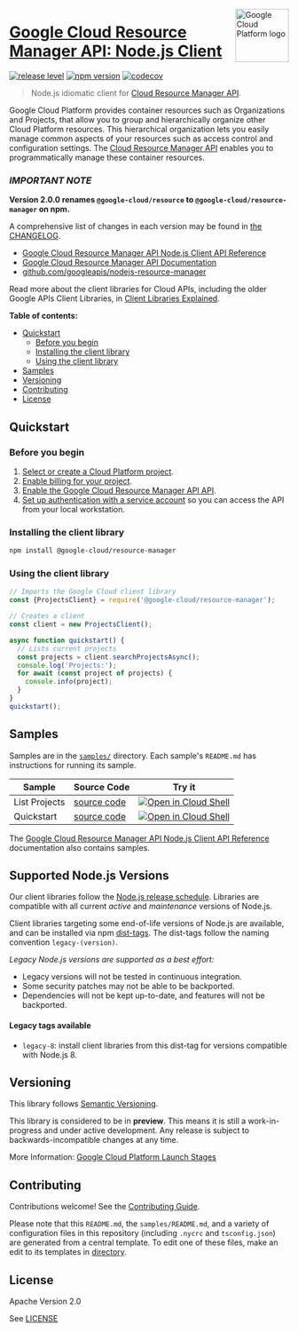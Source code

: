 [//]: # "This README.md file is auto-generated, all changes to this file will be lost."
[//]: # "To regenerate it, use `python -m synthtool`."
<img src="https://avatars2.githubusercontent.com/u/2810941?v=3&s=96" alt="Google Cloud Platform logo" title="Google Cloud Platform" align="right" height="96" width="96"/>

# [Google Cloud Resource Manager API: Node.js Client](https://github.com/googleapis/nodejs-resource-manager)

[![release level](https://img.shields.io/badge/release%20level-beta-yellow.svg?style=flat)](https://cloud.google.com/terms/launch-stages)
[![npm version](https://img.shields.io/npm/v/@google-cloud/resource-manager.svg)](https://www.npmjs.org/package/@google-cloud/resource-manager)
[![codecov](https://img.shields.io/codecov/c/github/googleapis/nodejs-resource-manager/main.svg?style=flat)](https://codecov.io/gh/googleapis/nodejs-resource-manager)





> Node.js idiomatic client for [Cloud Resource Manager API][product-docs].

Google Cloud Platform provides container resources such as Organizations
and Projects, that allow you to group and hierarchically organize other
Cloud Platform resources. This hierarchical organization lets you easily
manage common aspects of your resources such as access control and
configuration settings. The [Cloud Resource Manager API](https://cloud.google.com/resource-manager/docs/)
enables you to programmatically manage these container resources.

### **_IMPORTANT NOTE_**
**Version 2.0.0 renames `@google-cloud/resource` to `@google-cloud/resource-manager` on npm.**


A comprehensive list of changes in each version may be found in
[the CHANGELOG](https://github.com/googleapis/nodejs-resource-manager/blob/main/CHANGELOG.md).

* [Google Cloud Resource Manager API Node.js Client API Reference][client-docs]
* [Google Cloud Resource Manager API Documentation][product-docs]
* [github.com/googleapis/nodejs-resource-manager](https://github.com/googleapis/nodejs-resource-manager)

Read more about the client libraries for Cloud APIs, including the older
Google APIs Client Libraries, in [Client Libraries Explained][explained].

[explained]: https://cloud.google.com/apis/docs/client-libraries-explained

**Table of contents:**


* [Quickstart](#quickstart)
  * [Before you begin](#before-you-begin)
  * [Installing the client library](#installing-the-client-library)
  * [Using the client library](#using-the-client-library)
* [Samples](#samples)
* [Versioning](#versioning)
* [Contributing](#contributing)
* [License](#license)

## Quickstart

### Before you begin

1.  [Select or create a Cloud Platform project][projects].
1.  [Enable billing for your project][billing].
1.  [Enable the Google Cloud Resource Manager API API][enable_api].
1.  [Set up authentication with a service account][auth] so you can access the
    API from your local workstation.

### Installing the client library

```bash
npm install @google-cloud/resource-manager
```


### Using the client library

```javascript
// Imports the Google Cloud client library
const {ProjectsClient} = require('@google-cloud/resource-manager');

// Creates a client
const client = new ProjectsClient();

async function quickstart() {
  // Lists current projects
  const projects = client.searchProjectsAsync();
  console.log('Projects:');
  for await (const project of projects) {
    console.info(project);
  }
}
quickstart();

```



## Samples

Samples are in the [`samples/`](https://github.com/googleapis/nodejs-resource-manager/tree/main/samples) directory. Each sample's `README.md` has instructions for running its sample.

| Sample                      | Source Code                       | Try it |
| --------------------------- | --------------------------------- | ------ |
| List Projects | [source code](https://github.com/googleapis/nodejs-resource-manager/blob/main/samples/listProjects.js) | [![Open in Cloud Shell][shell_img]](https://console.cloud.google.com/cloudshell/open?git_repo=https://github.com/googleapis/nodejs-resource-manager&page=editor&open_in_editor=samples/listProjects.js,samples/README.md) |
| Quickstart | [source code](https://github.com/googleapis/nodejs-resource-manager/blob/main/samples/quickstart.js) | [![Open in Cloud Shell][shell_img]](https://console.cloud.google.com/cloudshell/open?git_repo=https://github.com/googleapis/nodejs-resource-manager&page=editor&open_in_editor=samples/quickstart.js,samples/README.md) |



The [Google Cloud Resource Manager API Node.js Client API Reference][client-docs] documentation
also contains samples.

## Supported Node.js Versions

Our client libraries follow the [Node.js release schedule](https://nodejs.org/en/about/releases/).
Libraries are compatible with all current _active_ and _maintenance_ versions of
Node.js.

Client libraries targeting some end-of-life versions of Node.js are available, and
can be installed via npm [dist-tags](https://docs.npmjs.com/cli/dist-tag).
The dist-tags follow the naming convention `legacy-(version)`.

_Legacy Node.js versions are supported as a best effort:_

* Legacy versions will not be tested in continuous integration.
* Some security patches may not be able to be backported.
* Dependencies will not be kept up-to-date, and features will not be backported.

#### Legacy tags available

* `legacy-8`: install client libraries from this dist-tag for versions
  compatible with Node.js 8.

## Versioning

This library follows [Semantic Versioning](http://semver.org/).







This library is considered to be in **preview**. This means it is still a
work-in-progress and under active development. Any release is subject to
backwards-incompatible changes at any time.


More Information: [Google Cloud Platform Launch Stages][launch_stages]

[launch_stages]: https://cloud.google.com/terms/launch-stages

## Contributing

Contributions welcome! See the [Contributing Guide](https://github.com/googleapis/nodejs-resource-manager/blob/main/CONTRIBUTING.md).

Please note that this `README.md`, the `samples/README.md`,
and a variety of configuration files in this repository (including `.nycrc` and `tsconfig.json`)
are generated from a central template. To edit one of these files, make an edit
to its templates in
[directory](https://github.com/googleapis/synthtool).

## License

Apache Version 2.0

See [LICENSE](https://github.com/googleapis/nodejs-resource-manager/blob/main/LICENSE)

[client-docs]: https://cloud.google.com/nodejs/docs/reference/resource-manager/latest
[product-docs]: https://cloud.google.com/resource-manager
[shell_img]: https://gstatic.com/cloudssh/images/open-btn.png
[projects]: https://console.cloud.google.com/project
[billing]: https://support.google.com/cloud/answer/6293499#enable-billing
[enable_api]: https://console.cloud.google.com/flows/enableapi?apiid=cloudresourcemanager.googleapis.com
[auth]: https://cloud.google.com/docs/authentication/getting-started

